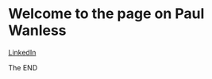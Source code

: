 # Welcome to the page on Paul Wanless

[LinkedIn](https://www.linkedin.com/in/howardpaulwanless)

The END
